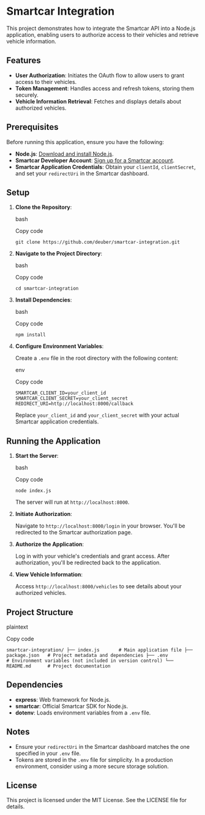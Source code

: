 Smartcar Integration
====================

This project demonstrates how to integrate the Smartcar API into a Node.js application, enabling users to authorize access to their vehicles and retrieve vehicle information.

Features
--------

-   **User Authorization**: Initiates the OAuth flow to allow users to grant access to their vehicles.
-   **Token Management**: Handles access and refresh tokens, storing them securely.
-   **Vehicle Information Retrieval**: Fetches and displays details about authorized vehicles.

Prerequisites
-------------

Before running this application, ensure you have the following:

-   **Node.js**: [Download and install Node.js](https://nodejs.org/).
-   **Smartcar Developer Account**: [Sign up for a Smartcar account](https://smartcar.com/).
-   **Smartcar Application Credentials**: Obtain your `clientId`, `clientSecret`, and set your `redirectUri` in the Smartcar dashboard.

Setup
-----

1.  **Clone the Repository**:

    bash

    Copy code

    `git clone https://github.com/deuber/smartcar-integration.git`

2.  **Navigate to the Project Directory**:

    bash

    Copy code

    `cd smartcar-integration`

3.  **Install Dependencies**:

    bash

    Copy code

    `npm install`

4.  **Configure Environment Variables**:

    Create a `.env` file in the root directory with the following content:

    env

    Copy code

    `SMARTCAR_CLIENT_ID=your_client_id
    SMARTCAR_CLIENT_SECRET=your_client_secret
    REDIRECT_URI=http://localhost:8000/callback`

    Replace `your_client_id` and `your_client_secret` with your actual Smartcar application credentials.

Running the Application
-----------------------

1.  **Start the Server**:

    bash

    Copy code

    `node index.js`

    The server will run at `http://localhost:8000`.

2.  **Initiate Authorization**:

    Navigate to `http://localhost:8000/login` in your browser. You'll be redirected to the Smartcar authorization page.

3.  **Authorize the Application**:

    Log in with your vehicle's credentials and grant access. After authorization, you'll be redirected back to the application.

4.  **View Vehicle Information**:

    Access `http://localhost:8000/vehicles` to see details about your authorized vehicles.

Project Structure
-----------------

plaintext

Copy code

`smartcar-integration/
├── index.js       # Main application file
├── package.json   # Project metadata and dependencies
├── .env           # Environment variables (not included in version control)
└── README.md      # Project documentation`

Dependencies
------------

-   **express**: Web framework for Node.js.
-   **smartcar**: Official Smartcar SDK for Node.js.
-   **dotenv**: Loads environment variables from a `.env` file.

Notes
-----

-   Ensure your `redirectUri` in the Smartcar dashboard matches the one specified in your `.env` file.
-   Tokens are stored in the `.env` file for simplicity. In a production environment, consider using a more secure storage solution.

License
-------

This project is licensed under the MIT License. See the LICENSE file for details.
